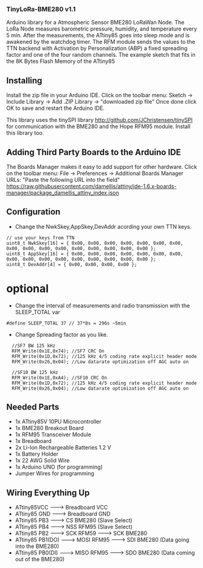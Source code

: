 ### TinyLoRa-BME280 v1.1
Arduino library for a Atmospheric Sensor BME280 LoRaWan Node.
The LoRa Node measures barometric pressure, humidity, and temperature every 5 min. 
After the measurements, the ATtiny85 goes into sleep mode and is awakened by the watchdog timer.
The RFM module sends the values to the TTN backend with Activation by Personalization (ABP) 
a fixed spreading factor and one of the four random channels.
The example sketch that fits in the 8K Bytes Flash Memory of the ATtiny85

## Installing
Install the zip file in your Arduino IDE.
Click on the toolbar menu: Sketch -> Include Library -> Add .ZIP Library -> "downloaded zip file"
Once done click OK to save and restart the Arduino IDE.

This library uses the tinySPI library http://github.com/JChristensen/tinySPI
for communication with the BME280 and the Hope RFM95 module.
Install this library too.

## Adding Third Party Boards to the Arduino IDE
The Boards Manager makes it easy to add support for other hardware.
Click on the toolbar menu: File -> Preferences -> Additional Boards Manager URLs: "Paste the following URL into the field"
https://raw.githubusercontent.com/damellis/attiny/ide-1.6.x-boards-manager/package_damellis_attiny_index.json

## Configuration
* Change the NwkSkey,AppSkey,DevAddr acording your own TTN keys.
```
// use your keys from TTN
uint8_t NwkSkey[16] = { 0x00, 0x00, 0x00, 0x00, 0x00, 0x00, 0x00, 0x00, 0x00, 0x00, 0x00, 0x00, 0x00, 0x00, 0x00, 0x00 };
uint8_t AppSkey[16] = { 0x00, 0x00, 0x00, 0x00, 0x00, 0x00, 0x00, 0x00, 0x00, 0x00, 0x00, 0x00, 0x00, 0x00, 0x00, 0x00 };
uint8_t DevAddr[4] = { 0x00, 0x00, 0x00, 0x00 };
```
# optional	
* Change the interval of measurements and radio transmission with the SLEEP_TOTAL var
```
#define SLEEP_TOTAL 37 // 37*8s = 296s ~5min
```
* Change Spreading factor as you like.
```
  //SF7 BW 125 kHz
  RFM_Write(0x1E,0x74); //SF7 CRC On
  RFM_Write(0x1D,0x72); //125 kHz 4/5 coding rate explicit header mode
  RFM_Write(0x26,0x04); //Low datarate optimization off AGC auto on

  //SF10 BW 125 kHz
  RFM_Write(0x1E,0xA4); //SF10 CRC On
  RFM_Write(0x1D,0x72); //125 kHz 4/5 coding rate explicit header mode
  RFM_Write(0x26,0x04); //Low datarate optimization off AGC auto on
```

## Needed Parts
* 1x ATtiny85V 10PU Microcontroller
* 1x BME280 Breakout Board
* 1x RFM95 Transceiver Module
* 1x Breadboard
* 2x Li-Ion Rechargeable Batteries 1.2 V
* 1x Battery Holder
* 1x 22 AWG Solid Wire
* 1x Arduino UNO (for programming)
* Jumper Wires for programming

## Wiring Everything Up
* ATtiny85VCC ---> Breadboard VCC
* ATtiny85 GND ---> Breadboard GND
* ATtiny85 PB3 ---> CS BME280 (Slave Select)
* ATtiny85 PB4 ---> NSS RFM95 (Slave Select)
* ATtiny85 PB2 ---> SCK RFM59  ---> SCK BME280
* ATtiny85 PB1(DO) ---> MOSI RFM95 ---> SDI BME280 (Data going into the BME280)
* ATtiny85 PB0(DI) ---> MISO RFM95 ---> SDO BME280 (Data coming out of the BME280)

